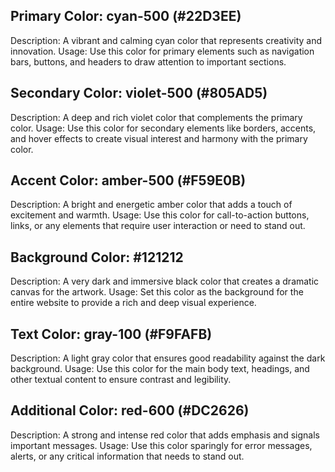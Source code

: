 ## Primary Color: cyan-500 (#22D3EE)

Description: A vibrant and calming cyan color that represents creativity and innovation.
Usage: Use this color for primary elements such as navigation bars, buttons, and headers to draw attention to important sections.

## Secondary Color: violet-500 (#805AD5)

Description: A deep and rich violet color that complements the primary color.
Usage: Use this color for secondary elements like borders, accents, and hover effects to create visual interest and harmony with the primary color.

## Accent Color: amber-500 (#F59E0B)

Description: A bright and energetic amber color that adds a touch of excitement and warmth.
Usage: Use this color for call-to-action buttons, links, or any elements that require user interaction or need to stand out.

## Background Color: #121212

Description: A very dark and immersive black color that creates a dramatic canvas for the artwork.
Usage: Set this color as the background for the entire website to provide a rich and deep visual experience.

## Text Color: gray-100 (#F9FAFB)

Description: A light gray color that ensures good readability against the dark background.
Usage: Use this color for the main body text, headings, and other textual content to ensure contrast and legibility.

## Additional Color: red-600 (#DC2626)

Description: A strong and intense red color that adds emphasis and signals important messages.
Usage: Use this color sparingly for error messages, alerts, or any critical information that needs to stand out.
